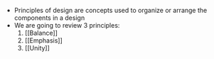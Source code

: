 - Principles of design are concepts used to organize or arrange the components in a design
- We are going to review 3 principles:
	1. [[Balance]]
	2. [[Emphasis]]
	3. [[Unity]]